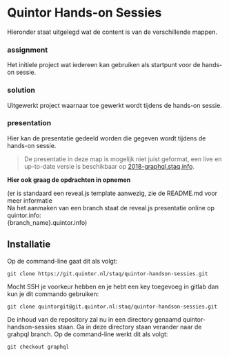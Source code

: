 # Quintor Hands-on Sessies

Hieronder staat uitgelegd wat de content is van de verschillende mappen.

### assignment
Het initiele project wat iedereen kan gebruiken als startpunt voor de hands-on sessie.

### solution
Uitgewerkt project waarnaar toe gewerkt wordt tijdens de hands-on sessie.

### presentation
Hier kan de presentatie gedeeld worden die gegeven wordt tijdens de hands-on sessie.

> De presentatie in deze map is mogelijk niet juist geformat, een live en up-to-date versie is beschikbaar op [2018-graphql.staq.info](http://2018-grahpql.staq.info).

__Hier ook graag de opdrachten in opnemen__

(er is standaard een reveal.js template aanwezig, zie de README.md voor meer informatie<br/>
Na het aanmaken van een branch staat de reveal.js presentatie online op quintor.info:<br/>
{branch_name}.quintor.info)

## Installatie
Op de command-line gaat dit als volgt:
```
git clone https://git.quintor.nl/staq/quintor-handson-sessies.git
```

Mocht SSH je voorkeur hebben en je hebt een key toegevoeg in gitlab dan kun je dit commando gebruiken:
```
git clone quintorgit@git.quintor.nl:staq/quintor-handson-sessies.git
```

De inhoud van de repository zal nu in een directory genaamd quintor-handson-sessies staan.
Ga in deze directory staan verander naar de grahpql branch.
Op de command-line werkt dit als volgt:

```
git checkout graphql
```